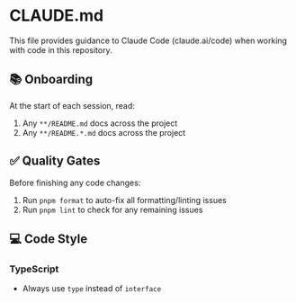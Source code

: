 # CLAUDE.md

This file provides guidance to Claude Code (claude.ai/code) when working with code in this repository.

## 📚 Onboarding

At the start of each session, read:

1. Any `**/README.md` docs across the project
2. Any `**/README.*.md` docs across the project

## ✅ Quality Gates

Before finishing any code changes:

1. Run `pnpm format` to auto-fix all formatting/linting issues
2. Run `pnpm lint` to check for any remaining issues

## 💻 Code Style

### TypeScript

- Always use `type` instead of `interface`
